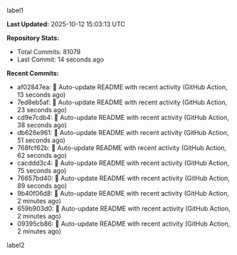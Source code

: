 
label1 
<!-- ACTIVITY_START -->
**Last Updated:** 2025-10-12 15:03:13 UTC

**Repository Stats:**
- Total Commits: 81079
- Last Commit: 14 seconds ago

**Recent Commits:**
- af02847ea: 🤖 Auto-update README with recent activity (GitHub Action, 13 seconds ago)
- 7ed8eb5af: 🤖 Auto-update README with recent activity (GitHub Action, 23 seconds ago)
- cd9e7cdb4: 🤖 Auto-update README with recent activity (GitHub Action, 38 seconds ago)
- db626e961: 🤖 Auto-update README with recent activity (GitHub Action, 51 seconds ago)
- 768fcf62b: 🤖 Auto-update README with recent activity (GitHub Action, 62 seconds ago)
- cacddd3c4: 🤖 Auto-update README with recent activity (GitHub Action, 75 seconds ago)
- 76657bd40: 🤖 Auto-update README with recent activity (GitHub Action, 89 seconds ago)
- 9b40f06d8: 🤖 Auto-update README with recent activity (GitHub Action, 2 minutes ago)
- 659b903d0: 🤖 Auto-update README with recent activity (GitHub Action, 2 minutes ago)
- 09395cb86: 🤖 Auto-update README with recent activity (GitHub Action, 2 minutes ago)
<!-- ACTIVITY_END -->

label2
